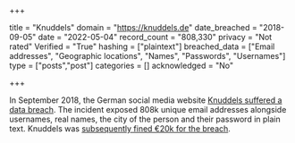 +++

title = "Knuddels"
domain = "https://knuddels.de"
date_breached = "2018-09-05"
date = "2022-05-04"
record_count = "808,330"
privacy = "Not rated"
Verified = "True"
hashing = ["plaintext"]
breached_data = ["Email addresses", "Geographic locations", "Names", "Passwords", "Usernames"]
type = ["posts","post"]
categories = []
acknowledged = "No"


+++


In September 2018, the German social media website <a href="https://forum.knuddels.de/ubbthreads.php?ubb=showflat&Number=2916081" target="_blank" rel="noopener">Knuddels suffered a data breach</a>. The incident exposed 808k unique email addresses alongside usernames, real names, the city of the person and their password in plain text. Knuddels was <a href="https://blog.avira.com/german-flirting-network-gets-fined-20000e-for-leaking-user-information/" target="_blank" rel="noopener">subsequently fined €20k for the breach</a>.

